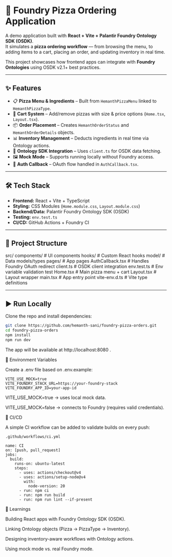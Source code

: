 # 🍕 Foundry Pizza Ordering Application

A demo application built with **React + Vite + Palantir Foundry Ontology SDK (OSDK)**.  
It simulates a **pizza ordering workflow** — from browsing the menu, to adding items to a cart, placing an order, and updating inventory in real time.  

This project showcases how frontend apps can integrate with **Foundry Ontologies** using OSDK v2.1+ best practices.

---

## ✨ Features
- 📋 **Pizza Menu & Ingredients** – Built from `HemanthPizzaMenu` linked to `HemanthPizzaType`.  
- 🛒 **Cart System** – Add/remove pizzas with size & price options (`Home.tsx`, `Layout.tsx`).  
- 📦 **Order Placement** – Creates `HemanthOrderStatus` and `HemanthOrderDetails` objects.  
- 📊 **Inventory Management** – Deducts ingredients in real time via Ontology actions.  
- 🔗 **Ontology SDK Integration** – Uses `client.ts` for OSDK data fetching.  
- 🖼️ **Mock Mode** – Supports running locally without Foundry access.  
- 🔐 **Auth Callback** – OAuth flow handled in `AuthCallback.tsx`.  

---

## 🛠 Tech Stack
- **Frontend:** React + Vite + TypeScript  
- **Styling:** CSS Modules (`Home.module.css`, `Layout.module.css`)  
- **Backend/Data:** Palantir Foundry Ontology SDK (OSDK)  
- **Testing:** `env.test.ts`  
- **CI/CD:** GitHub Actions + Foundry CI  

---

## 📂 Project Structure
src/
components/ # UI components
hooks/ # Custom React hooks
model/ # Data models/types
pages/ # App pages
AuthCallback.tsx # Handles Foundry OAuth redirect
client.ts # OSDK client integration
env.test.ts # Env variable validation test
Home.tsx # Main pizza menu + cart
Layout.tsx # Layout wrapper
main.tsx # App entry point
vite-env.d.ts # Vite type definitions

---

## ▶️ Run Locally
Clone the repo and install dependencies:

```bash
git clone https://github.com/hemanth-sani/foundry-pizza-orders.git
cd foundry-pizza-orders
npm install
npm run dev
```
The app will be available at http://localhost:8080
.

🔑 Environment Variables

Create a .env file based on .env.example:
```
VITE_USE_MOCK=true
VITE_FOUNDRY_STACK_URL=https://your-foundry-stack
VITE_FOUNDRY_APP_ID=your-app-id
```

VITE_USE_MOCK=true → uses local mock data.

VITE_USE_MOCK=false → connects to Foundry (requires valid credentials).



🚀 CI/CD

A simple CI workflow can be added to validate builds on every push:
```
.github/workflows/ci.yml

name: CI
on: [push, pull_request]
jobs:
  build:
    runs-on: ubuntu-latest
    steps:
      - uses: actions/checkout@v4
      - uses: actions/setup-node@v4
        with:
          node-version: 20
      - run: npm ci
      - run: npm run build
      - run: npm run lint --if-present
```

📘 Learnings

Building React apps with Foundry Ontology SDK (OSDK).

Linking Ontology objects (Pizza → PizzaType → Inventory).

Designing inventory-aware workflows with Ontology actions.

Using mock mode vs. real Foundry mode.